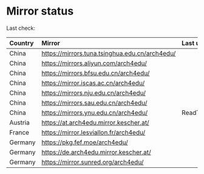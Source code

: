 <script src="./time.js"></script>
# Mirror status
Last check: <script type="text/javascript">localize(1697278602.3201616);</script>

|Country|Mirror|Last update|
|:------|:-----|:----------|
|China|https://mirrors.tuna.tsinghua.edu.cn/arch4edu/|<script type="text/javascript">localize(1697265073);</script>|
|China|https://mirrors.aliyun.com/arch4edu/|<script type="text/javascript">localize(1697265073);</script>|
|China|https://mirrors.bfsu.edu.cn/arch4edu/|<script type="text/javascript">localize(1697221931);</script>|
|China|https://mirror.iscas.ac.cn/arch4edu/|<script type="text/javascript">localize(1697221931);</script>|
|China|https://mirrors.nju.edu.cn/arch4edu/|<script type="text/javascript">localize(1697221931);</script>|
|China|https://mirrors.sau.edu.cn/arch4edu/|<script type="text/javascript">localize(1697265073);</script>|
|China|https://mirrors.ynu.edu.cn/arch4edu/|ReadTimeout|
|Austria|https://at.arch4edu.mirror.kescher.at/|<script type="text/javascript">localize(1697265073);</script>|
|France|https://mirror.lesviallon.fr/arch4edu/|<script type="text/javascript">localize(1697221931);</script>|
|Germany|https://pkg.fef.moe/arch4edu/|<script type="text/javascript">localize(1697265073);</script>|
|Germany|https://de.arch4edu.mirror.kescher.at/|<script type="text/javascript">localize(1697265073);</script>|
|Germany|https://mirror.sunred.org/arch4edu/|<script type="text/javascript">localize(1697265073);</script>|

<script src="./tablefilter/tablefilter.js"></script>
<script src="./table.js"></script>